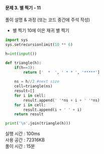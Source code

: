 #### 문제 3. 별 찍기 - 11

풀이 설명 & 과정 (또는 코드 중간에 주석 작성)
- 별 찍기 10에 이은 재귀 별 찍기

```python
import sys
sys.setrecursionlimit(10 ** 6)

h=int(input())

def triangle(h):
    if(h==3):
        return ['  *  ', ' * * ', '*****']
    
    ns = h//2 #next size
    cell=triangle(ns)
    result=[]
    for i in cell:
        result.append(' '*ns + i + ' '*ns)
    for i in cell:
        result.append(i + ' ' + i)
    return result

print('\n'.join(triangle(h)))
```

실행 시간 : 100ms  
사용 공간 : 72316KB  
풀이 시간 : 15분
